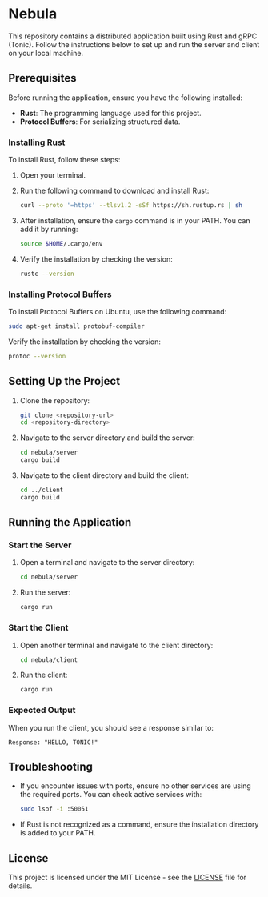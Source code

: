 # Nebula

This repository contains a distributed application built using Rust and gRPC (Tonic). Follow the instructions below to set up and run the server and client on your local machine.

## Prerequisites

Before running the application, ensure you have the following installed:

- **Rust**: The programming language used for this project.
- **Protocol Buffers**: For serializing structured data.

### Installing Rust

To install Rust, follow these steps:

1. Open your terminal.
2. Run the following command to download and install Rust:

   ```bash
   curl --proto '=https' --tlsv1.2 -sSf https://sh.rustup.rs | sh
   ```

3. After installation, ensure the `cargo` command is in your PATH. You can add it by running:

   ```bash
   source $HOME/.cargo/env
   ```

4. Verify the installation by checking the version:

   ```bash
   rustc --version
   ```

### Installing Protocol Buffers

To install Protocol Buffers on Ubuntu, use the following command:

```bash
sudo apt-get install protobuf-compiler
```

Verify the installation by checking the version:

```bash
protoc --version
```

## Setting Up the Project

1. Clone the repository:

   ```bash
   git clone <repository-url>
   cd <repository-directory>
   ```

2. Navigate to the server directory and build the server:

   ```bash
   cd nebula/server
   cargo build
   ```

3. Navigate to the client directory and build the client:

   ```bash
   cd ../client
   cargo build
   ```

## Running the Application

### Start the Server

1. Open a terminal and navigate to the server directory:

   ```bash
   cd nebula/server
   ```

2. Run the server:

   ```bash
   cargo run
   ```

### Start the Client

1. Open another terminal and navigate to the client directory:

   ```bash
   cd nebula/client
   ```

2. Run the client:

   ```bash
   cargo run
   ```

### Expected Output

When you run the client, you should see a response similar to:

```
Response: "HELLO, TONIC!"
```

## Troubleshooting

- If you encounter issues with ports, ensure no other services are using the required ports. You can check active services with:

  ```bash
  sudo lsof -i :50051
  ```

- If Rust is not recognized as a command, ensure the installation directory is added to your PATH.

## License

This project is licensed under the MIT License - see the [LICENSE](LICENSE) file for details.
